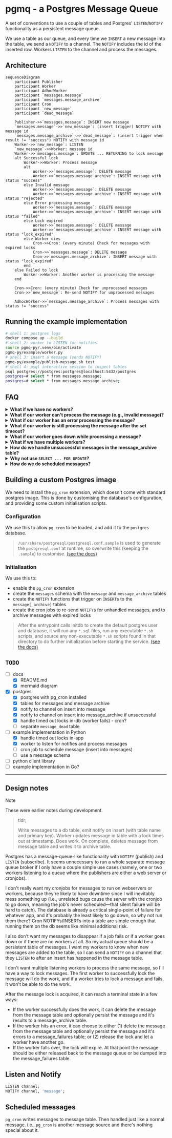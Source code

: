 # pgmq - a Postgres Message Queue

A set of conventions to use a couple of tables and Postgres' `LISTEN`/`NOTIFY`
functionality as a persistent message queue.

We use a table as our queue, and every time we `INSERT` a new message into the table,
we send a `NOTIFY` to a channel. The `NOTIFY` includes the id of the inserted row.
Workers `LISTEN` to the channel and process the messages.

## Architecture

```mermaid
sequenceDiagram
    participant Publisher
    participant Worker
    participant AdhocWorker
    participant `messages.message`
    participant `messages.message_archive`
    participant Cron
    participant `new_message`
    participant `dead_message`

    Publisher->>`messages.message`: INSERT new message
    `messages.message`->>`new_message`: (insert trigger) NOTIFY with message id
    `messages.message_archive`->>`dead_message`: (insert trigger when result != "success") NOTIFY with message id
    Worker->>`new_message`: LISTEN
    `new_message`->>Worker: message id
    Worker->>`messages.message`: UPDATE ... RETURNING to lock message
    alt Successful lock
        Worker->>Worker: Process message
        alt
            Worker->>`messages.message`: DELETE message
            Worker->>`messages.message_archive`: INSERT message with status "success"
        else Invalid message
            Worker->>`messages.message`: DELETE message
            Worker->>`messages.message_archive`: INSERT message with status "rejected"
        else Error processing message
            Worker->>`messages.message`: DELETE message
            Worker->>`messages.message_archive`: INSERT message with status "failed"
        else Lock expired
            Worker->>`messages.message`: DELETE message
            Worker->>`messages.message_archive`: INSERT message with status "lock_expired"
        else Worker dies
            Cron->>Cron: (every minute) Check for messages with expired locks
            Cron->>`messages.message`: DELETE message
            Cron->>`messages.message_archive`: INSERT message with status "lock_expired"
        end
    else Failed to lock
        Worker->>Worker: Another worker is processing the message
    end

    Cron->>Cron: (every minute) Check for unprocessed messages
    Cron->>`new_message`: Re-send NOTIFY for unprocessed messages

    AdhocWorker->>`messages.message_archive`: Process messages with status != "success"
```

## Running the example implementation

```sh
# shell 1: postgres logs
docker compose up --build
# shell 2: worker to LISTEN for notifies
source pgmq-py/.venv/bin/activate
pgmq-py/example/worker.py
# shell 3: insert a message (sends NOTIFY)
pgmq-py/example/publish-message.sh test
# shell 4: psql interactive session to inspect tables
psql postgres://postgres:postgres@localhost:5432/postgres
postgres=# select * from messages.message;
postgres=# select * from messages.message_archive;
```

## FAQ

<details>
  <summary><strong>What if we have no workers?</strong></summary>
  No new messages will be processed, and no messages will be lost. They just sit in the
  queue. The notify will be re-sent every minute until a worker processes the message.
</details>

<details>
  <summary>
    <strong>
      What if our worker can't process the message (e.g., invalid message)?
    </strong>
  </summary>
  The worker should delete the message from the message table and write it to the
  <code>messages.message_archive</code> table with the status of
  <code>"rejected"</code>.
</details>

<details>
  <summary>
    <strong>What if our worker has an error processing the message?</strong>
  </summary>
  The worker should delete the message from the message table and write it to the
  <code>messages.message_archive</code> table with the status of <code>"failed"</code>.
</details>

<details>
  <summary>
    <strong>
      What if our worker is still processing the message after the set timeout?
    </strong>
  </summary>
  The worker should delete the message from the message table and write it to the
  <code>messages.message_archive</code> table with the status of
  <code>"lock_expired"</code>.
</details>

<details>
  <summary>
    <strong>What if our worker goes down while processing a message?</strong>
  </summary>
  In the <code>UPDATE ... RETURNING</code> statement used to retrieve the message, the
  worker sets a value for <code>lock_expires_at</code>. If the worker goes down, the
  lock will eventually expire, at which point it will be deleted from the message table
  and written to the archive table, marked as <code>"lock_expired"</code>.
</details>

<details>
  <summary><strong>What if we have multiple workers?</strong></summary>
  To process a new message, the worker does not <code>SELECT</code> the message from the
  table. It does an <code>UPDATE ... RETURNING</code>. If the worker successfully
  updates the row, it will be able to process the message. If the worker fails to update
  the row, another worker has already locked the message and is processing it.
</details>

<details>
  <summary>
    <strong>
      How do we handle unsuccessful messages in the message_archive table?
    </strong>
  </summary>

You will need to set up a worker to process messages that are in
<code>messages.message_archive</code> table and have a status != <code>"success"</code>.
(You could do this automatically by <code>LISTEN</code>ing to the
<code>dead_message</code> channel.)

A <code>WARNING</code> is also raised in the postgres logs on every dead message added
to <code>messages.message_archive</code>, so you can use that to trigger alerts in
your infrastructure. (Or you could <code>LISTEN</code> on the <code>dead_message</code>
channel, but that may be more brittle.)

</details>

<details>
  <summary><strong>Why not use <code>SELECT ... FOR UPDATE</code>?</strong></summary>
  We could use <code>SELECT ... FOR UPDATE [NOWAIT / SKIP LOCKED]</code> to lock the
  row. However, in long-running transactions we'd be holding the lock for the entire
  duration to process the message. Setting the <code>lock_expires_at</code> on the row
  using <code>UPDATE ... RETURNING</code> means we have short transactions and can
  easily detect when the lock has expired.
</details>

<details>
  <summary><strong>How do we do scheduled messages?</strong></summary>
  Use the <code>pg_cron</code> extension to schedule messages to be inserted into the 
  message table.
</details>

## Building a custom Postgres image

We need to install the `pg_cron` extension, which doesn't come with standard postgres
image. This is done by customising the database's configuration, and providing some
custom initialisation scripts.

### Configuration

We use this to allow `pg_cron` to be loaded, and add it to the `postgres` database.

> `/usr/share/postgresql/postgresql.conf.sample` is used to generate the
> `postgresql.conf` at runtime, so overwrite this (keeping the `.sample`) to customise.
> [(see the docs)](https://github.com/docker-library/docs/blob/master/postgres/README.md#database-configuration)

### Initialisation

We use this to:

- enable the `pg_cron` extension
- create the `messages` schema with the `message` and `message_archive` tables
- create the `NOTIFY` functions that trigger on `INSERT`s to the `message[_archive]`
  tables
- create the cron jobs to re-send `NOTIFY`s for unhandled messages, and to archive
  messages with expired locks

> After the entrypoint calls initdb to create the default postgres user and
> database, it will run any `*.sql` files, run any executable `*.sh` scripts, and
> source any non-executable `*.sh` scripts found in that directory to do further
> initialization before starting the service.
> [(see the docs)](https://github.com/docker-library/docs/blob/master/postgres/README.md#initialization-scripts)

## `TODO`

- [ ] docs
  - [x] README.md
  - [x] mermaid diagram
- [x] postgres
  - [x] postgres with pg_cron installed
  - [x] tables for messages and message archive
  - [x] notify to channel on insert into message
  - [x] notify to channel on insert into message_archive if unsuccessful
  - [x] handle timed out locks in-db (worker fails) - cron?
  - [ ] separate `message_dead` table
- [ ] example implementation in Python
  - [x] handle timed out locks in-app
  - [x] worker to listen for notifies and process messages
  - [ ] cron job to schedule message (insert into messages)
  - [ ] use a message schema
- [ ] python client library
- [ ] example implementation in Go?

---

## Design notes

> [!NOTE]
>
> These were earlier notes during development.

> tldr;
>
> Write messages to a db table, emit notify on insert (with table name and primary key).
> Worker updates message in table with a lock times out at timestamp. Does work. On
> complete, deletes message from message table and writes it to archive table.

Postgres has a message-queue-like functionality with `NOTIFY` (publish) and `LISTEN`
(subscribe). It seems unnecessary to run a whole separate message queue broker if I only
have a couple simple use cases (namely, one or two workers listening to a queue where
the publishers are either a web server or cronjobs).

I don't really want my cronjobs for messages to run on webservers or workers, because
they're likely to have downtime since I will inevitably mess something up (i.e.,
unrelated bugs cause the server with the cronjob to go down, meaning the job's never
scheduled—that silent failure will be hard to catch). The database is already a critical
single-point of failure for whatever app, and it's probably the least likely to go down,
so why not run them there? Cron NOTIFYs/INSERTs into a table are simple enough that
running them on the db seems like minimal additional risk.

I also don't want my messages to disappear if a job fails or if a worker goes down or if
there are no workers at all. So my actual queue should be a persistent table of
messages. I want my workers to know when new messages are added to the table, so I can
send a `NOTIFY` on a channel that they `LISTEN` to after an insert has happened in the
message table.

I don't want multiple listening workers to process the same message, so I'll have a way
to lock messages. The first worker to successfully lock the message will do the work,
and if a worker tries to lock a message and fails, it won't be able to do the work.

After the message lock is acquired, it can reach a terminal state in a few ways:

- If the worker successfully does the work, it can delete the message from the message
  table and optionally persist the message and it's results to a message_archive table.
- If the worker hits an error, it can choose to either (1) delete the message from the
  message table and optionally persist the message and it's errors to a message_failures
  table; or (2) release the lock and let a worker have another go.
- If the worker falls over, the lock will expire. At that point the message should be
  either released back to the message queue or be dumped into the message_failures
  table.

## Listen and Notify

```sql
LISTEN channel;
NOTIFY channel, 'message';
```

## Scheduled messages

`pg_cron` writes messages to message table. Then handled just like a normal
message. i.e., `pg_cron` is another message source and there's nothing special
about it.
